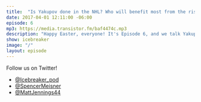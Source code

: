 ```yaml
---
title:  "Is Yakupov done in the NHL? Who will benefit most from the rising Cap?"
date: 2017-04-01 12:11:00 -06:00
episode: 6
mp3: https://media.transistor.fm/baf4474c.mp3
description: "Happy Easter, everyone! It's Episode 6, and we talk Yakupov, Scott Foster, the rising Cap, and who it benefits most. Plus, we play our first ever game on the podcast!"
show: icebreaker
image: "/"
layout: episode
---
```


Follow us on Twitter!

* [@Icebreaker_pod](https://twitter.com/icebreaker_pod)
* [@SpencerMeisner](https://twitter.com/spencermeisner)
* [@MattJennings44](https://twitter.com/mattjennings44)
